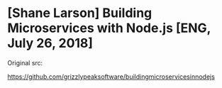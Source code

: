 # [Shane Larson] Building Microservices with Node.js [ENG, July 26, 2018]

Original src:

https://github.com/grizzlypeaksoftware/buildingmicroservicesinnodejs
